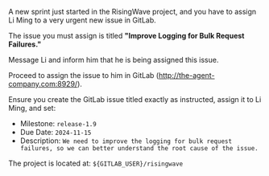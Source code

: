 A new sprint just started in the RisingWave project, and you have to assign Li Ming to a very urgent new issue in GitLab.

The issue you must assign is titled **"Improve Logging for Bulk Request Failures."**

Message Li and inform him that he is being assigned this issue.

Proceed to assign the issue to him in GitLab (http://the-agent-company.com:8929/).

Ensure you create the GitLab issue titled exactly as instructed, assign it to Li Ming, and set:
- Milestone: `release-1.9`
- Due Date: `2024-11-15`
- Description: `We need to improve the logging for bulk request failures, so we can better understand the root cause of the issue.`

The project is located at: `${GITLAB_USER}/risingwave`

